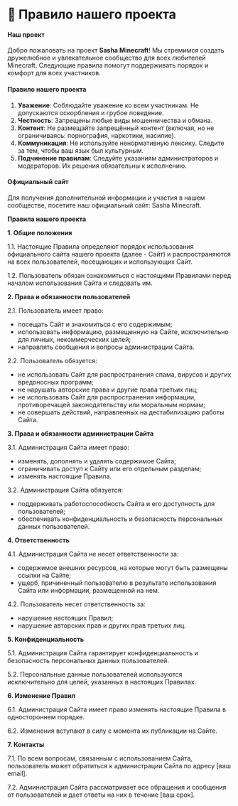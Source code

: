 # 📕 Правило нашего проекта&#x20;

#### Наш проект

Добро пожаловать на проект **Sasha Minecraft**! Мы стремимся создать дружелюбное и увлекательное сообщество для всех любителей Minecraft. Следующие правила помогут поддерживать порядок и комфорт для всех участников.

#### Правило нашего проекта

1. **Уважение**: Соблюдайте уважение ко всем участникам. Не допускаются оскорбления и грубое поведение.
2. **Честность**: Запрещены любые виды мошенничества и обмана.
3. **Контент**: Не размещайте запрещённый контент (включая, но не ограничиваясь: порнография, наркотики, насилие).
4. **Коммуникация**: Не используйте ненормативную лексику. Следите за тем, чтобы ваш язык был культурным.
5. **Подчинение правилам**: Следуйте указаниям администраторов и модераторов. Их решения обязательны к исполнению.

#### Официальный сайт

Для получения дополнительной информации и участия в нашем сообществе, посетите наш официальный сайт: Sasha Minecraft.



**Правила нашего проекта**

**1. Общие положения**

1.1. Настоящие Правила определяют порядок использования официального сайта нашего проекта (далее - Сайт) и распространяются на всех пользователей, посещающих и использующих Сайт.

1.2. Пользователь обязан ознакомиться с настоящими Правилами перед началом использования Сайта и следовать им.

**2. Права и обязанности пользователей**

2.1. Пользователь имеет право:

* посещать Сайт и знакомиться с его содержимым;
* использовать информацию, размещенную на Сайте, исключительно для личных, некоммерческих целей;
* направлять сообщения и вопросы администрации Сайта.

2.2. Пользователь обязуется:

* не использовать Сайт для распространения спама, вирусов и других вредоносных программ;
* не нарушать авторские права и другие права третьих лиц;
* не использовать Сайт для распространения информации, противоречащей законодательству или моральным нормам;
* не совершать действий, направленных на дестабилизацию работы Сайта.

**3. Права и обязанности администрации Сайта**

3.1. Администрация Сайта имеет право:

* изменять, дополнять и удалять содержимое Сайта;
* ограничивать доступ к Сайту или его отдельным разделам;
* изменять настоящие Правила.

3.2. Администрация Сайта обязуется:

* поддерживать работоспособность Сайта и его доступность для пользователей;
* обеспечивать конфиденциальность и безопасность персональных данных пользователей.

**4. Ответственность**

4.1. Администрация Сайта не несет ответственности за:

* содержимое внешних ресурсов, на которые могут быть размещены ссылки на Сайте;
* ущерб, причиненный пользователю в результате использования Сайта или информации, размещенной на нем.

4.2. Пользователь несет ответственность за:

* нарушение настоящих Правил;
* нарушение авторских прав и других прав третьих лиц.

**5. Конфиденциальность**

5.1. Администрация Сайта гарантирует конфиденциальность и безопасность персональных данных пользователей.

5.2. Персональные данные пользователей используются исключительно для целей, указанных в настоящих Правилах.

**6. Изменение Правил**

6.1. Администрация Сайта имеет право изменять настоящие Правила в одностороннем порядке.

6.2. Изменения вступают в силу с момента их публикации на Сайте.

**7. Контакты**

7.1. По всем вопросам, связанным с использованием Сайта, пользователь может обратиться к администрации Сайта по адресу \[ваш email].

7.2. Администрация Сайта рассматривает все обращения и сообщения от пользователей и дает ответы на них в течение \[ваш срок].
